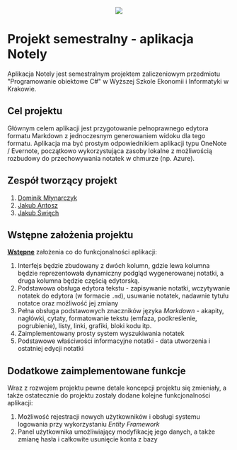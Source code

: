 <p align="center">
  <img src="https://i.postimg.cc/W4TWn8TS/notely-gh.png">
</p>

# Projekt semestralny - aplikacja Notely

Aplikacja Notely jest semestralnym projektem zaliczeniowym przedmiotu "Programowanie obiektowe C#" w Wyższej Szkole Ekonomii i Informatyki w Krakowie.

## Cel projektu

Głównym celem aplikacji jest przygotowanie pełnoprawnego edytora formatu Markdown z jednoczesnym generowaniem widoku dla tego formatu. Aplikacja ma być prostym odpowiednikiem aplikacji typu OneNote / Evernote, początkowo wykorzystująca zasoby lokalne z możliwością rozbudowy do przechowywania notatek w chmurze (np. Azure).

## Zespół tworzący projekt

1. [Dominik Młynarczyk](https://github.com/dominikmlynarczyk)
2. [Jakub Antosz](https://github.com/qhorinn?fbclid=IwAR1e2ONikpnInt_6yjzDDX4z_d2lDQ6AX-i6lHwsSfASIS5zubtnpiO1slg)
3. [Jakub Święch](https://github.com/CaptainOfPain) 

## Wstępne założenia projektu

<u>**Wstępne**</u> założenia co do funkcjonalności aplikacji:

1. Interfejs będzie zbudowany z dwóch kolumn, gdzie lewa kolumna będzie reprezentowała dynamiczny podgląd wygenerowanej notatki, a druga kolumna będzie częścią edytorską.
2. Podstawowa obsługa edytora tekstu - zapisywanie notatki, wczytywanie notatek do edytora (w formacie `.md`), usuwanie notatek, nadawnie tytułu notatce oraz możliwość jej zmiany
3. Pełna obsługa podstawowych znaczników języka _Markdown_ - akapity, nagłówki, cytaty, formatowanie tekstu (emfaza, podkreślenie, pogrubienie), listy, linki, grafiki, bloki kodu itp.
4. Zaimplementowany prosty system wyszukiwania notatek
5. Podstawowe właściwości informacyjne notatki - data utworzenia i ostatniej edycji notatki

## Dodatkowe zaimplementowane funkcje

Wraz z rozwojem projektu pewne detale koncepcji projektu się zmieniały, a także ostatecznie do projektu zostały dodane kolejne funkcjonalności aplikacji:

1. Możliwość rejestracji nowych użytkowników i obsługi systemu logowania przy wykorzystaniu *Entity Framework*
2. Panel użytkownika umożliwiający modyfikację jego danych, a także zmianę hasła i całkowite usunięcie konta z bazy